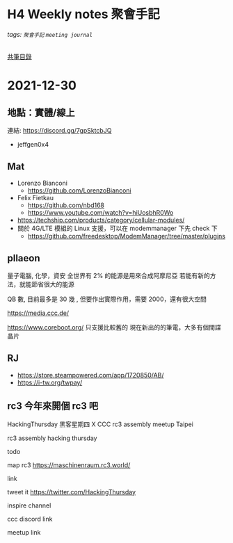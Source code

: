 # H4 Weekly notes 聚會手記
###### tags: `聚會手記`  `meeting journal`

[共筆目錄](https://hackmd.io/@h4/index)

# 2021-12-30

## 地點：實體/線上
連結: https://discord.gg/7gpSktcbJQ
* jeffgen0x4

## Mat

- Lorenzo Bianconi
    - https://github.com/LorenzoBianconi
- Felix Fietkau
    - https://github.com/nbd168
    - https://www.youtube.com/watch?v=hiUosbhR0Wo
- https://techship.com/products/category/cellular-modules/
- 關於 4G/LTE 模組的 Linux 支援，可以在 modemmanager 下先 check 下
    - https://github.com/freedesktop/ModemManager/tree/master/plugins

## pllaeon

量子電腦, 化學，資安
全世界有 2% 的能源是用來合成阿摩尼亞
若能有新的方法，就能節省很大的能源

QB 數, 目前最多是 30 幾 , 但要作出實際作用，需要 2000，還有很大空間

https://media.ccc.de/

https://www.coreboot.org/ 只支援比較舊的
現在新出的的筆電，大多有個間諜晶片

## RJ

- https://store.steampowered.com/app/1720850/AB/
- https://i-tw.org/twpay/

## rc3 今年來開個 rc3 吧
HackingThursday 黑客星期四 X CCC rc3 assembly meetup Taipei

rc3 assembly hacking thursday

todo

map rc3
https://maschinenraum.rc3.world/

link

tweet it
https://twitter.com/HackingThursday

inspire channel

ccc discord link

meetup link

